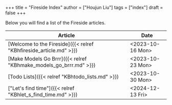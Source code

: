 +++
title = "Fireside Index"
author = ["Houjun Liu"]
tags = ["index"]
draft = false
+++

Below you will find a list of the Fireside articles.

| Article                                                            | Date                                                                                         |
|--------------------------------------------------------------------|----------------------------------------------------------------------------------------------|
| [Welcome to the Fireside]({{< relref "KBhfireside_article.md" >}}) | <span class="timestamp-wrapper"><span class="timestamp">&lt;2023-10-16 Mon&gt;</span></span> |
| [Make Models Go Brrr]({{< relref "KBhmake_models_go_brrr.md" >}})  | <span class="timestamp-wrapper"><span class="timestamp">&lt;2023-10-23 Mon&gt;</span></span> |
| [Todo Lists]({{< relref "KBhtodo_lists.md" >}})                    | <span class="timestamp-wrapper"><span class="timestamp">&lt;2023-10-30 Mon&gt;</span></span> |
| ["Let's find time"]({{< relref "KBhlet_s_find_time.md" >}})        | <span class="timestamp-wrapper"><span class="timestamp">&lt;2024-12-13 Fri&gt;</span></span> |
